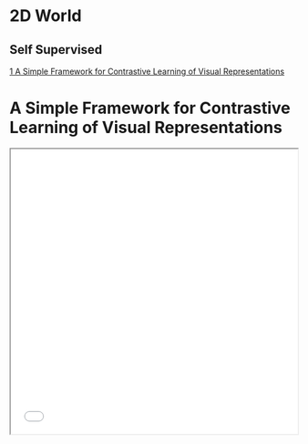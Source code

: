 # 2D World
## Self Supervised


<a href="https://arxiv.org/pdf/2002.05709.pdf" target="_blank">1 A Simple Framework for Contrastive Learning of Visual Representations</a>


<h1>A Simple Framework for Contrastive Learning of Visual Representations</h1>
<iframe src="A Simple Framework for Contrastive Learning of Visual Representations.pdf" width="100%" height="500px"></iframe>